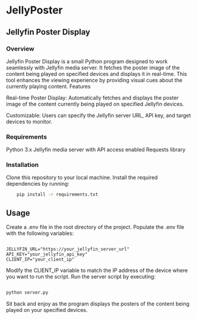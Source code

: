 # JellyPoster
## Jellyfin Poster Display
### Overview

Jellyfin Poster Display is a small Python program designed to work seamlessly with Jellyfin media server. It fetches the poster image of the content being played on specified devices and displays it in real-time. This tool enhances the viewing experience by providing visual cues about the currently playing content.
Features

Real-time Poster Display: Automatically fetches and displays the poster image of the content currently being played on specified Jellyfin devices.

Customizable: Users can specify the Jellyfin server URL, API key, and target devices to monitor.

### Requirements

Python 3.x
Jellyfin media server with API access enabled
Requests library

### Installation

 Clone this repository to your local machine.
Install the required dependencies by running:

```bash
    pip install -r requirements.txt
```
## Usage

Create a .env file in the root directory of the project.
Populate the .env file with the following variables:

   ``` plaintext

JELLYFIN_URL="https://your_jellyfin_server_url"
API_KEY="your_jellyfin_api_key"
CLIENT_IP="your_client_ip"
```
Modify the CLIENT_IP variable to match the IP address of the device where you want to run the script.
Run the server script by executing:

```bash

python server.py
```
Sit back and enjoy as the program displays the posters of the content being played on your specified devices.

